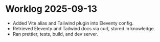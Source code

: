 # Worklog 2025-09-13
- Added Vite alias and Tailwind plugin into Eleventy config.
- Retrieved Eleventy and Tailwind docs via curl, stored in knowledge.
- Ran prettier, tests, build, and dev server.
